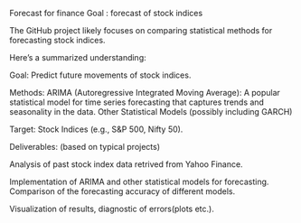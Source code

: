 Forecast for finance
Goal : forecast of stock indices

The GitHub project likely focuses on comparing statistical methods for forecasting stock indices.

Here’s a summarized understanding:

Goal: Predict future movements of stock indices.

Methods: ARIMA (Autoregressive Integrated Moving Average): A popular statistical model for time series forecasting that captures trends and seasonality in the data. Other Statistical Models (possibly including GARCH)

Target: Stock Indices (e.g., S&P 500, Nifty 50).

Deliverables: (based on typical projects)

Analysis of past stock index data retrived from Yahoo Finance.

Implementation of ARIMA and other statistical models for forecasting. Comparison of the forecasting accuracy of different models.

Visualization of results, diagnostic of errors(plots etc.).
